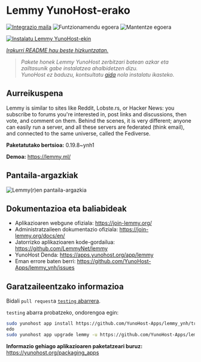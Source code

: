 <!--
Ohart ongi: README hau automatikoki sortu da <https://github.com/YunoHost/apps/tree/master/tools/readme_generator>ri esker
EZ editatu eskuz.
-->

# Lemmy YunoHost-erako

[![Integrazio maila](https://apps.yunohost.org/badge/integration/lemmy)](https://ci-apps.yunohost.org/ci/apps/lemmy/)
![Funtzionamendu egoera](https://apps.yunohost.org/badge/state/lemmy)
![Mantentze egoera](https://apps.yunohost.org/badge/maintained/lemmy)

[![Instalatu Lemmy YunoHost-ekin](https://install-app.yunohost.org/install-with-yunohost.svg)](https://install-app.yunohost.org/?app=lemmy)

*[Irakurri README hau beste hizkuntzatan.](./ALL_README.md)*

> *Pakete honek Lemmy YunoHost zerbitzari batean azkar eta zailtasunik gabe instalatzea ahalbidetzen dizu.*  
> *YunoHost ez baduzu, kontsultatu [gida](https://yunohost.org/install) nola instalatu ikasteko.*

## Aurreikuspena

Lemmy is similar to sites like Reddit, Lobste.rs, or Hacker News: you subscribe to forums you're interested in, post links and discussions, then vote, and comment on them. Behind the scenes, it is very different; anyone can easily run a server, and all these servers are federated (think email), and connected to the same universe, called the Fediverse.


**Paketatutako bertsioa:** 0.19.8~ynh1

**Demoa:** <https://lemmy.ml/>

## Pantaila-argazkiak

![Lemmy(r)en pantaila-argazkia](./doc/screenshots/screenshot1.webp)

## Dokumentazioa eta baliabideak

- Aplikazioaren webgune ofiziala: <https://join-lemmy.org/>
- Administratzaileen dokumentazio ofiziala: <https://join-lemmy.org/docs/en/>
- Jatorrizko aplikazioaren kode-gordailua: <https://github.com/LemmyNet/lemmy>
- YunoHost Denda: <https://apps.yunohost.org/app/lemmy>
- Eman errore baten berri: <https://github.com/YunoHost-Apps/lemmy_ynh/issues>

## Garatzaileentzako informazioa

Bidali `pull request`a [`testing` abarrera](https://github.com/YunoHost-Apps/lemmy_ynh/tree/testing).

`testing` abarra probatzeko, ondorengoa egin:

```bash
sudo yunohost app install https://github.com/YunoHost-Apps/lemmy_ynh/tree/testing --debug
edo
sudo yunohost app upgrade lemmy -u https://github.com/YunoHost-Apps/lemmy_ynh/tree/testing --debug
```

**Informazio gehiago aplikazioaren paketatzeari buruz:** <https://yunohost.org/packaging_apps>
